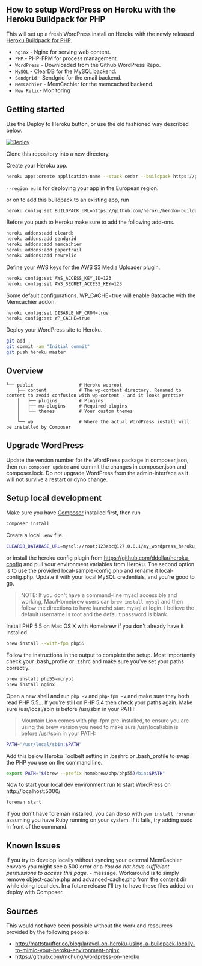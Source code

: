 ## How to setup WordPress on Heroku with the Heroku Buildpack for PHP

This will set up a fresh WordPress install on Heroku with the newly released [Heroku Buildpack for PHP](https://github.com/heroku/heroku-buildpack-php).

* `nginx` - Nginx for serving web content.
* `PHP` - PHP-FPM for process management.
* `WordPress` - Downloaded from the Github WordPress Repo.
* `MySQL` - ClearDB for the MySQL backend.
* `Sendgrid` - Sendgrid for the email backend.
* `MemCachier` - MemCachier for the memcached backend.
* `New Relic`- Monitoring

## Getting started

Use the Deploy to Heroku button, or use the old fashioned way described below.

[![Deploy](https://www.herokucdn.com/deploy/button.svg)](https://heroku.com/deploy?template=https://github.com/mCzolko/wordpress-heroku-php)

Clone this repository into a new directory.

Create your Heroku app.

```bash
heroku apps:create application-name --stack cedar --buildpack https://github.com/heroku/heroku-buildpack-php --region eu
```

`--region eu` is for deploying your app in the European region.

or on to add this buildpack to an existing app, run

```bash
heroku config:set BUILDPACK_URL=https://github.com/heroku/heroku-buildpack-php
```


Before you push to Heroku make sure to add the following add-ons.

```bash
heroku addons:add cleardb
heroku addons:add sendgrid
heroku addons:add memcachier
heroku addons:add papertrail
heroku addons:add newrelic
```

Define your AWS keys for the AWS S3 Media Uploader plugin.

```bash
heroku config:set AWS_ACCESS_KEY_ID=123
heroku config:set AWS_SECRET_ACCESS_KEY=123
```
Some default configurations. WP_CACHE=true will enable Batcache with the Memcachier addon.

```bash
heroku config:set DISABLE_WP_CRON=true
heroku config:set WP_CACHE=true
```

Deploy your WordPress site to Heroku.

```bash
git add .
git commit -am "Initial commit"
git push heroku master
```

## Overview

```
└── public                 # Heroku webroot
    ├── content            # The wp-content directory. Renamed to content to avoid confusion with wp-content - and it looks prettier
    │   ├── plugins        # Plugins
    │   ├── mu-plugins     # Required plugins
    │   └── themes         # Your custom themes
    │
    └── wp                 # Where the actual WordPress install will be installed by Composer
```

## Upgrade WordPress

Update the version number for the WordPress package in composer.json, then run `composer update` and commit the changes in composer.json and composer.lock. Do not upgrade WordPress from the admin-interface as it will not survive a restart or dyno change.

## Setup local development

Make sure you have [Composer](https://getcomposer.org/) installed first, then run

```bash
composer install
```

Create a local `.env` file.

```bash
CLEARDB_DATABASE_URL=mysql://root:123abc@127.0.0.1/my_wordpress_heroku_database_name
```

or install the heroku config plugin from https://github.com/ddollar/heroku-config and pull your environment variables from Heroku.
The second option is to use the provided local-sample-config.php and rename it local-config.php. Update it with your local MySQL credentials, and you're good to go.

> NOTE: If you don't have a command-line mysql accessible and working, Mac/Homebrew users can `brew install mysql` and then follow the directions to have launchd start mysql at login. I believe the default username is root and the default password is blank.

Install PHP 5.5 on Mac OS X with Homebrew if you don't already have it installed.

```bash
brew install --with-fpm php55
```

Follow the instructions in the output to complete the setup. Most importantly check your .bash_profile or .zshrc and make sure you've set your paths correctly.

```bash
brew install php55-mcrypt
brew install nginx
```

Open a new shell and run `php -v` and `php-fpm -v` and make sure they both read PHP 5.5… If you're still on PHP 5.4 then check your paths again. Make sure /usr/local/sbin is before /usr/sbin in your PATH:

> Mountain Lion comes with php-fpm pre-installed, to ensure you are using the brew version you need to make sure /usr/local/sbin is before /usr/sbin in your PATH:

```bash
PATH="/usr/local/sbin:$PATH"
```

Add this below Heroku Toolbelt setting in .bashrc or .bash_profile to swap the PHP you use on the command line.

```bash
export PATH="$(brew --prefix homebrew/php/php55)/bin:$PATH"
```

Now to start your local dev environment run to start WordPress on http://localhost:5000/

```bash
foreman start
```

If you don't have foreman installed, you can do so with `gem install foreman` assuming you have Ruby running on your system. If it fails, try adding sudo in front of the command.

## Known Issues

If you try to develop locally without syncing your external MemCachier envvars you might see a 500 error or a *You do not have sufficient permissions to access this page.* - message. Workaround is to simply remove object-cache.php and advanced-cache.php from the content dir while doing local dev. In a future release I'll try to have these files added on deploy with Composer.

## Sources

This would not have been possible without the work and resources provided by the following people:

* http://mattstauffer.co/blog/laravel-on-heroku-using-a-buildpack-locally-to-mimic-your-heroku-environment-nginx
* https://github.com/mchung/wordpress-on-heroku
